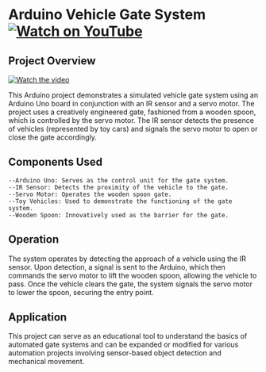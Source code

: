 # Arduino Vehicle Gate System <a href="https://youtu.be/czy88b45myI?feature=shared" target="_blank"><img src="https://img.shields.io/badge/Watch-YouTube-red.svg?logo=youtube&style=for-the-badge" alt="Watch on YouTube"></a>

## Project Overview

[![Watch the video](https://img.youtube.com/vi/czy88b45myI/maxresdefault.jpg)](https://youtu.be/czy88b45myI?feature=shared)


This Arduino project demonstrates a simulated vehicle gate system using an Arduino Uno board in conjunction with an IR sensor and a servo motor. The project uses a creatively engineered gate, fashioned from a wooden spoon, which is controlled by the servo motor. The IR sensor detects the presence of vehicles (represented by toy cars) and signals the servo motor to open or close the gate accordingly.
## Components Used

    --Arduino Uno: Serves as the control unit for the gate system.
    --IR Sensor: Detects the proximity of the vehicle to the gate.
    --Servo Motor: Operates the wooden spoon gate.
    --Toy Vehicles: Used to demonstrate the functioning of the gate system.
    --Wooden Spoon: Innovatively used as the barrier for the gate.

## Operation

The system operates by detecting the approach of a vehicle using the IR sensor. Upon detection, a signal is sent to the Arduino, which then commands the servo motor to lift the wooden spoon, allowing the vehicle to pass. Once the vehicle clears the gate, the system signals the servo motor to lower the spoon, securing the entry point.

## Application

This project can serve as an educational tool to understand the basics of automated gate systems and can be expanded or modified for various automation projects involving sensor-based object detection and mechanical movement.
